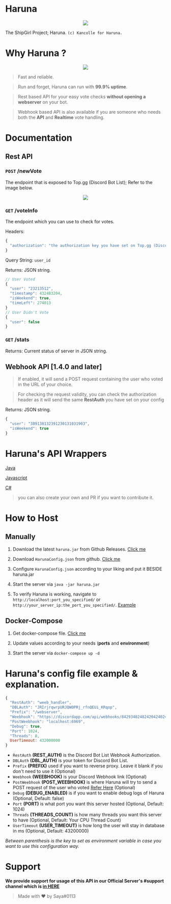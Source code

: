 # Haruna
<p align="center">
  <img src="https://vignette.wikia.nocookie.net/kancolle/images/6/61/Haruna_Shopping_Full.png/revision/latest/">
</p>

The ShipGirl Project; Haruna. `(c) Kancolle for Haruna.`

# Why Haruna ?
<p align="center">
  <img src="https://i.imgur.com/7Yiqs4D.png">
</p>

> Fast and reliable.

> Run and forget, Haruna can run with **99.9% uptime**.

> Rest based API for your easy vote checks **without opening a webserver** on your bot.

> Webhook based API is also available if you are someone who needs both the **API** and **Realtime** vote handling.

# Documentation

## Rest API

### `POST` /newVote
The endpoint that is exposed to Top.gg (Discord Bot List); Refer to the image below.

<p align="center">
  <img src="https://i.imgur.com/TaVWQ5y.png">
</p>

### `GET` /voteInfo
The endpoint which you can use to check for votes.

Headers: 
```js
{
  "authorization": "the authorization key you have set on Top.gg (Discord Bot List) webhook"
}
```

Query String: `user_id`

Returns: JSON string.
```js
// User Voted
{
  "user": "23213512",
  "timestamp": 432483204, 
  "isWeekend": true,
  "timeLeft": 274013
}
// User Didn't Vote
{
  "user": false
}
```

### `GET` /stats
Returns: Current status of server in JSON string.

## Webhook API [1.4.0 and later]

> If enabled, it will send a POST request containing the user who voted in the URL of your choice.

> For checking the request validity, you can check the authorization header as it will send the same **RestAuth** you have set on your config

Returns: JSON string.
```js
{
  "user": "389138132391230131031903",
  "isWeekend": true
}
```

# Haruna's API Wrappers

[Java](https://github.com/Deivu/Haruna/tree/master/HarunaWrapper/java)

[Javascript](https://github.com/Deivu/Haruna/tree/master/HarunaWrapper/Javascript-Node.js)

[C#](https://github.com/Deivu/Haruna/tree/master/HarunaWrapper/CSharp-Dotnet)

> you can also create your own and PR if you want to contribute it.

# How to Host

## Manually

1. Download the latest `haruna.jar` from Github Releases. [Click me](https://github.com/Deivu/Haruna/releases)

2. Download `HarunaConfig.json` from github. [Click me](https://github.com/Deivu/Haruna/blob/master/config_example/HarunaConfig.json)

3. Configure `HarunaConfig.json` according to your liking and put it BESIDE haruna.jar

4. Start the server via `java -jar haruna.jar`

5. To verify Haruna is working, navigate to `http://localhost:port_you_specified/` or `http://your_server_ip:the_port_you_specified/`. [Example](http://it-snake.net:1101/)

## Docker-Compose

1. Get docker-compose file. [Click me](https://github.com/Deivu/Haruna/blob/master/config_example/docker-compose.yml)

2. Update values according to your needs (**ports** and **environment**)

3. Start the server via `docker-compose up -d`

# Haruna's config file example & explanation.
```js
{
  "RestAuth": "weeb_handler", 
  "DBLAuth": "JRIrjrqwrpURJQWOPRj_rfnQEUi_KRqop",
  "Prefix": "/webserver",
  "Weebhook": "https://discordapp.com/api/webhooks/84293482482420424024802/sneaky_token_OWO",
  "PostWeebhook": "localhost:6969",
  "Debug": true,
  "Port": 1024,
  "Threads": 8,
  UserTimeout: 432000000
}
```
- `RestAuth` **(REST_AUTH)** is the Discord Bot List Webhook Authorization.
- `DBLAuth` **(DBL_AUTH)** is your token for Discord Bot List.
- `Prefix` **(PREFIX)** used if you want to reverse proxy. Leave it blank if you don't need to use it (Optional)
- `Weebhook` **(WEEBHOOK)** is your Discord Webhook link (Optional)
- `PostWeebhook` **(POST_WEEBHOOK)** is where Haruna will try to send a POST request of the user who voted [Refer Here](https://github.com/Deivu/Haruna#webhook-api-v140-and-later) (Optional)
- `Debug` **(DEBUG_ENABLED)** is if you want to enable debug logs of Haruna (Optional, Default: false)
- `Port` **(PORT)** is what port you want this server hosted (Optional, Default: 1024)
- `Threads` **(THREADS_COUNT)** is how many threads you want this server to have (Optional, Default: Your CPU Thread Count)
- `UserTimeout` **(USER_TIMEOUT)** is how long the user will stay in database in ms (Optional, Default: 43200000)

*Between parenthesis is the key to set as environment variable in case you want to use this configuration way.*

# Support
**We provide support for usage of this API in our Official Server's #support channel which is [in HERE](https://discordapp.com/invite/FVqbtGu)**

> Made with ❤️ by Saya#0113 
